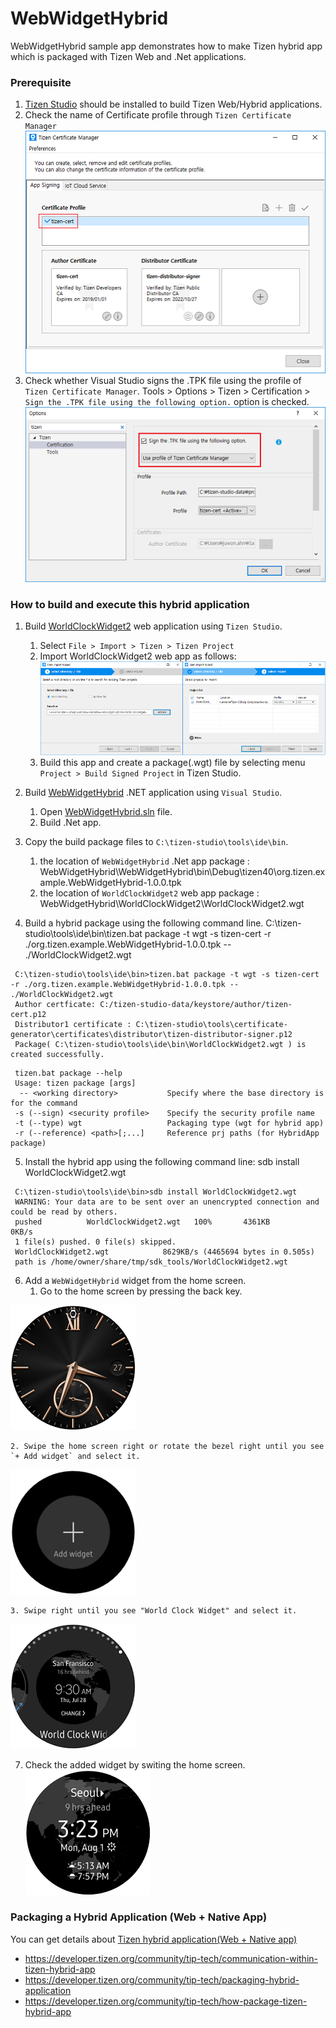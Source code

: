 # WebWidgetHybrid #

WebWidgetHybrid sample app demonstrates how to make Tizen hybrid app which is packaged with Tizen Web and .Net applications.

### Prerequisite
 1. [Tizen Studio](https://developer.tizen.org/development/tizen-studio/download) should be installed to build Tizen Web/Hybrid applications.
 2. Check the name of Certificate profile through `Tizen Certificate Manager`
   ![main page](./WebWidgetHybrid_TizenCertManager.png)
 3. Check whether Visual Studio signs the .TPK file using the profile of `Tizen Certificate Manager`.
  Tools > Options > Tizen > Certification > `Sign the .TPK file using the following option.` option is checked.
   ![main page](./WebWidgetHybrid_VisualStudio.png)

### How to build and execute this hybrid application

1. Build [WorldClockWidget2](https://github.com/Samsung/Tizen-CSharp-Samples/tree/master/Wearable/WebWidgetHybrid/WorldClockWidget2) web application using `Tizen Studio`.
    1. Select `File > Import > Tizen > Tizen Project`
    2. Import WorldClockWidget2 web app as follows:
   ![main page](./WebWidgetHybrid_import-web-app.png) 
    3. Build this app and create a package(.wgt) file by selecting menu `Project > Build Signed Project` in Tizen Studio.

2. Build [WebWidgetHybrid](https://github.com/Samsung/Tizen-CSharp-Samples/tree/master/Wearable/WebWidgetHybrid/WebWidgetHybrid) .NET application using `Visual Studio`.
    1. Open [WebWidgetHybrid.sln](https://github.com/Samsung/Tizen-CSharp-Samples/blob/master/Wearable/WebWidgetHybrid/WebWidgetHybrid.sln) file.
    2. Build .Net app.

3. Copy the build package files to `C:\tizen-studio\tools\ide\bin`.
    1. the location of `WebWidgetHybrid` .Net app package  : WebWidgetHybrid\WebWidgetHybrid\bin\Debug\tizen40\org.tizen.example.WebWidgetHybrid-1.0.0.tpk
    2. the location of `WorldClockWidget2` web app package : WebWidgetHybrid\WorldClockWidget2\WorldClockWidget2.wgt

4. Build a hybrid package using the following command line.
  C:\tizen-studio\tools\ide\bin\tizen.bat package -t wgt -s tizen-cert -r ./org.tizen.example.WebWidgetHybrid-1.0.0.tpk -- ./WorldClockWidget2.wgt

  ```
   C:\tizen-studio\tools\ide\bin>tizen.bat package -t wgt -s tizen-cert -r ./org.tizen.example.WebWidgetHybrid-1.0.0.tpk -- ./WorldClockWidget2.wgt
   Author certficate: C:/tizen-studio-data/keystore/author/tizen-cert.p12
   Distributor1 certificate : C:\tizen-studio\tools\certificate-generator\certificates\distributor\tizen-distributor-signer.p12
   Package( C:\tizen-studio\tools\ide\bin\WorldClockWidget2.wgt ) is created successfully.
  ```

  ```
   tizen.bat package --help
   Usage: tizen package [args]
    -- <working directory>           Specify where the base directory is for the command
   -s (--sign) <security profile>    Specify the security profile name
   -t (--type) wgt                   Packaging type (wgt for hybrid app)
   -r (--reference) <path>[;...]     Reference prj paths (for HybridApp package)
  ```

5. Install the hybrid app using the following command line:
  sdb install WorldClockWidget2.wgt

  ```
   C:\tizen-studio\tools\ide\bin>sdb install WorldClockWidget2.wgt
   WARNING: Your data are to be sent over an unencrypted connection and could be read by others.
   pushed          WorldClockWidget2.wgt   100%       4361KB           0KB/s
   1 file(s) pushed. 0 file(s) skipped.
   WorldClockWidget2.wgt            8629KB/s (4465694 bytes in 0.505s)
   path is /home/owner/share/tmp/sdk_tools/WorldClockWidget2.wgt
  ```

6. Add a `WebWidgetHybrid` widget from the home screen.
    1. Go to the home screen by pressing the back key.
<p align="left">
 <img src="./WebWidgetHybrid_HomeScreen.png">
</p>

    2. Swipe the home screen right or rotate the bezel right until you see `+ Add widget` and select it.
<p align="left">
 <img src="./WebWidgetHybrid_AppWidget.png">
</p>

    3. Swipe right until you see "World Clock Widget" and select it.
<p align="left">
 <img src="./WebWidgetHybrid_WorldClockWidget2.png">
</p>

7. Check the added widget by switing the home screen.
   ![main page](./WebWidgetHybrid_AddedWidget.png)


### Packaging a Hybrid Application (Web + Native App)
You can get details about [Tizen hybrid application(Web + Native app)](https://developer.tizen.org/category/tags/hybrid-application)
 - https://developer.tizen.org/community/tip-tech/communication-within-tizen-hybrid-app
 - https://developer.tizen.org/community/tip-tech/packaging-hybrid-application
 - https://developer.tizen.org/community/tip-tech/how-package-tizen-hybrid-app

